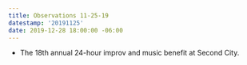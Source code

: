 ```yaml
---
title: Observations 11-25-19
datestamp: '20191125'
date: 2019-12-28 18:00:00 -06:00
---
```


- The 18th annual 24-hour improv and music benefit at Second City.
